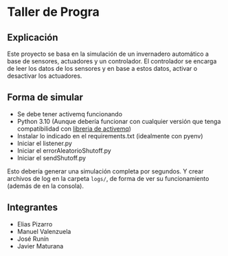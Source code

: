 # Taller de Progra

## Explicación

Este proyecto se basa en la simulación de un invernadero automático a base de sensores, actuadores y un controlador. El controlador se encarga de leer los datos de los sensores y en base a estos datos, activar o desactivar los actuadores.

## Forma de simular

- Se debe tener activemq funcionando
- Python 3.10 (Aunque debería funcionar con cualquier versión que tenga compatibilidad con [libreria de activemq](https://pypi.org/project/stomp.py/))
- Instalar lo indicado en el requirements.txt (idealmente con pyenv)
- Iniciar el listener.py
- Iniciar el errorAleatorioShutoff.py
- Iniciar el sendShutoff.py

Esto debería generar una simulación completa por segundos. Y crear archivos de log en la carpeta `logs/`, de forma de ver su funcionamiento (además de en la consola).

## Integrantes

- Elias Pizarro
- Manuel Valenzuela
- José Runín
- Javier Maturana
